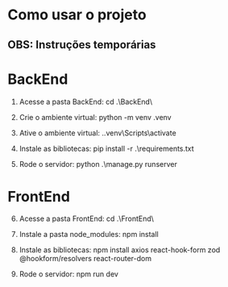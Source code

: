 # Como usar o projeto

## OBS: Instruções temporárias

# BackEnd

1. Acesse a pasta BackEnd: cd .\BackEnd\

2. Crie o ambiente virtual: python -m venv .venv

3. Ative o ambiente virtual: .\.venv\Scripts\activate

4. Instale as bibliotecas: pip install -r .\requirements.txt

5. Rode o servidor: python .\manage.py runserver

# FrontEnd

6. Acesse a pasta FrontEnd: cd .\FrontEnd\

7. Instale a pasta node_modules: npm install

8. Instale as bibliotecas: npm install axios react-hook-form zod @hookform/resolvers react-router-dom

9. Rode o servidor: npm run dev
